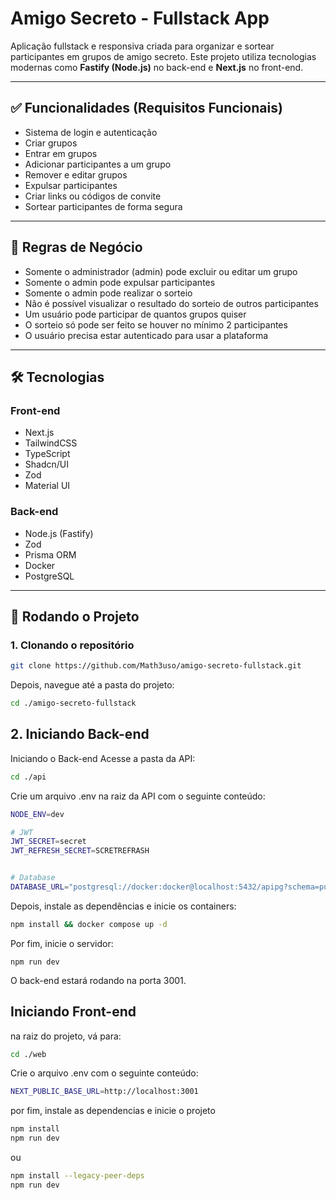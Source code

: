 # Amigo Secreto - Fullstack App

Aplicação fullstack e responsiva criada para organizar e sortear participantes em grupos de amigo secreto. Este projeto utiliza tecnologias modernas como **Fastify (Node.js)** no back-end e **Next.js** no front-end.

---

## ✅ Funcionalidades (Requisitos Funcionais)

- Sistema de login e autenticação
- Criar grupos
- Entrar em grupos
- Adicionar participantes a um grupo
- Remover e editar grupos
- Expulsar participantes
- Criar links ou códigos de convite
- Sortear participantes de forma segura

---

## 📌 Regras de Negócio

- Somente o administrador (admin) pode excluir ou editar um grupo
- Somente o admin pode expulsar participantes
- Somente o admin pode realizar o sorteio
- Não é possível visualizar o resultado do sorteio de outros participantes
- Um usuário pode participar de quantos grupos quiser
- O sorteio só pode ser feito se houver no mínimo 2 participantes
- O usuário precisa estar autenticado para usar a plataforma

---

## 🛠 Tecnologias

### Front-end
- Next.js
- TailwindCSS
- TypeScript
- Shadcn/UI
- Zod
- Material UI

### Back-end
- Node.js (Fastify)
- Zod
- Prisma ORM
- Docker
- PostgreSQL

---

## 🚀 Rodando o Projeto

### 1. Clonando o repositório

```bash
git clone https://github.com/Math3uso/amigo-secreto-fullstack.git
```

Depois, navegue até a pasta do projeto:
```bash
cd ./amigo-secreto-fullstack
```


## 2. Iniciando Back-end

Iniciando o Back-end
Acesse a pasta da API:
```bash
cd ./api
```

Crie um arquivo .env na raiz da API com o seguinte conteúdo:

```bash
NODE_ENV=dev

# JWT
JWT_SECRET=secret
JWT_REFRESH_SECRET=SCRETREFRASH


# Database
DATABASE_URL="postgresql://docker:docker@localhost:5432/apipg?schema=public"
```
Depois, instale as dependências e inicie os containers:
```bash
npm install && docker compose up -d
```

Por fim, inicie o servidor:
```base
npm run dev
```
O back-end estará rodando na porta 3001.

## Iniciando Front-end

na raiz do projeto, vá para:
```bash
cd ./web
```

Crie o arquivo .env com o seguinte conteúdo:
```bash
NEXT_PUBLIC_BASE_URL=http://localhost:3001
```
por fim, instale as dependencias e inicie o projeto
```bash
npm install
npm run dev
```
ou 
```bash
npm install --legacy-peer-deps
npm run dev
```